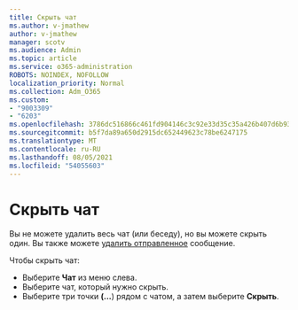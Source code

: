 ```yaml
---
title: Скрыть чат
ms.author: v-jmathew
author: v-jmathew
manager: scotv
ms.audience: Admin
ms.topic: article
ms.service: o365-administration
ROBOTS: NOINDEX, NOFOLLOW
localization_priority: Normal
ms.collection: Adm_O365
ms.custom:
- "9003309"
- "6203"
ms.openlocfilehash: 3786dc516866c461fd904146c3c92e33d35c35a426b407d6b93d97fd11446ce9
ms.sourcegitcommit: b5f7da89a650d2915dc652449623c78be6247175
ms.translationtype: MT
ms.contentlocale: ru-RU
ms.lasthandoff: 08/05/2021
ms.locfileid: "54055603"
---
```

# <a name="hide-a-chat"></a>Скрыть чат

Вы не можете удалить весь чат (или беседу), но вы можете скрыть один. Вы также можете [удалить отправленное](https://support.office.com/client/delete-a-message-you-have-sent-67bd76a5-04e7-46ea-9ef0-5800865cb8f3) сообщение.

Чтобы скрыть чат:

- Выберите **Чат** из меню слева.
- Выберите чат, который нужно скрыть.
- Выберите три точки **(...**) рядом с чатом, а затем выберите **Скрыть**.
